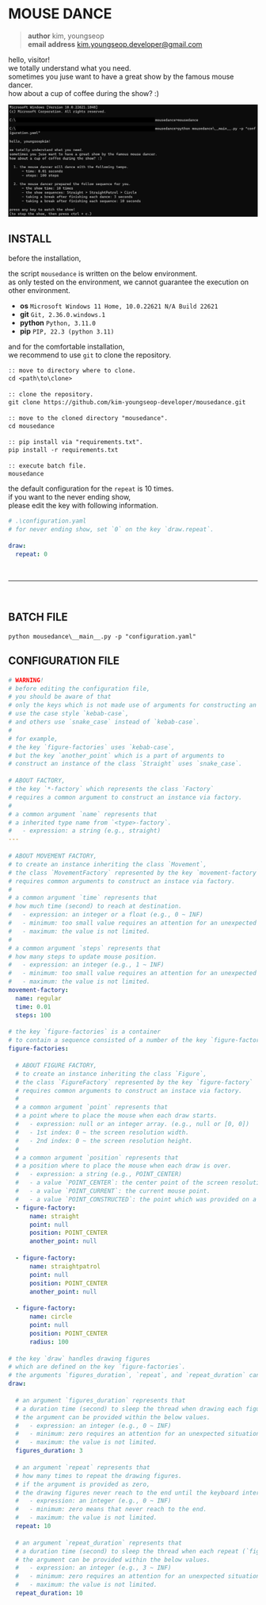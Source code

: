 # MOUSE DANCE
> **author** kim, youngseop <br>
> **email address** kim.youngseop.developer@gmail.com

hello, visitor! <br>
we totally understand what you need. <br>
sometimes you juse want to have a great show by the famous mouse dancer. <br>
how about a cup of coffee during the show? :) <br>

![example](https://github.com/kim-youngseop-developer/mousedance/blob/master/example/example.png)

## **INSTALL**

before the installation, <br>

the script `mousedance` is written on the below environment. <br>
as only tested on the environment, we cannot guarantee the execution on other environment. <br>

- **os** `Microsoft Windows 11 Home, 10.0.22621 N/A Build 22621`
- **git** `Git, 2.36.0.windows.1`
- **python** `Python, 3.11.0`
- **pip** `PIP, 22.3 (python 3.11)`

and for the comfortable installation, <br>
we recommend to use `git` to clone the repository. <br>

```batch
:: move to directory where to clone.
cd <path\to\clone>

:: clone the repository.
git clone https://github.com/kim-youngseop-developer/mousedance.git

:: move to the cloned directory "mousedance".
cd mousedance

:: pip install via "requirements.txt".
pip install -r requirements.txt

:: execute batch file.
mousedance
```

the default configuration for the `repeat` is 10 times. <br>
if you want to the never ending show, <br>
please edit the key with following information.

```yaml
# .\configuration.yaml
# for never ending show, set `0` on the key `draw.repeat`.

draw:
  repeat: 0 
```

<br>

---

<br>

## **BATCH FILE**

```batch
python mousedance\__main__.py -p "configuration.yaml"
```

## **CONFIGURATION FILE**

```yaml
# WARNING!
# before editing the configuration file,
# you should be aware of that
# only the keys which is not made use of arguments for constructing an instance
# use the case style `kebab-case`, 
# and others use `snake_case` instead of `kebab-case`.
#
# for example, 
# the key `figure-factories` uses `kebab-case`,
# but the key `another_point` which is a part of arguments to
# construct an instance of the class `Straight` uses `snake_case`.

# ABOUT FACTORY,
# the key `*-factory` which represents the class `Factory` 
# requires a common argument to construct an instance via factory.
# 
# a common argument `name` represents that
# a inherited type name from `<type>-factory`.
#   - expression: a string (e.g., straight)
---

# ABOUT MOVEMENT FACTORY,
# to create an instance inheriting the class `Movement`,
# the class `MovementFactory` represented by the key `movement-factory`
# requires common arguments to construct an instace via factory.
#
# a common argument `time` represents that
# how much time (second) to reach at destination.
#   - expression: an integer or a float (e.g., 0 ~ INF)
#   - minimum: too small value requires an attention for an unexpected situation.
#   - maximum: the value is not limited.
#
# a common argument `steps` represents that
# how many steps to update mouse position.
#   - expression: an integer (e.g., 1 ~ INF)
#   - minimum: too small value requires an attention for an unexpected situation.
#   - maximum: the value is not limited.
movement-factory:
  name: regular
  time: 0.01
  steps: 100

# the key `figure-factories` is a container
# to contain a sequence consisted of a number of the key `figure-factory`.
figure-factories:

  # ABOUT FIGURE FACTORY,
  # to create an instance inheriting the class `Figure`,
  # the class `FigureFactory` represented by the key `figure-factory`
  # requires common arguments to construct an instace via factory.
  #
  # a common argument `point` represents that
  # a point where to place the mouse when each draw starts.
  #   - expression: null or an integer array. (e.g., null or [0, 0])
  #   - 1st index: 0 ~ the screen resolution width.
  #   - 2nd index: 0 ~ the screen resolution height.
  #
  # a common argument `position` represents that 
  # a position where to place the mouse when each draw is over.
  #   - expression: a string (e.g., POINT_CENTER)
  #   - a value `POINT_CENTER`: the center point of the screen resolution.
  #   - a value `POINT_CURRENT`: the current mouse point.
  #   - a value `POINT_CONSTRUCTED`: the point which was provided on a constructor.
  - figure-factory:
      name: straight
      point: null
      position: POINT_CENTER
      another_point: null

  - figure-factory:
      name: straightpatrol
      point: null
      position: POINT_CENTER
      another_point: null

  - figure-factory:
      name: circle
      point: null
      position: POINT_CENTER
      radius: 100

# the key `draw` handles drawing figures 
# which are defined on the key `figure-factories`.
# the arguments `figures_duration`, `repeat`, and `repeat_duration` can be configured.
draw:

  # an argument `figures_duration` represents that
  # a duration time (second) to sleep the thread when drawing each figure is over.
  # the argument can be provided within the below values.
  #   - expression: an integer (e.g., 0 ~ INF)
  #   - minimum: zero requires an attention for an unexpected situation.
  #   - maximum: the value is not limited.
  figures_duration: 3

  # an argument `repeat` represents that
  # how many times to repeat the drawing figures.
  # if the argument is provided as zero,
  # the drawing figures never reach to the end until the keyboard interruption.
  #   - expression: an integer (e.g., 0 ~ INF)
  #   - minimum: zero means that never reach to the end.
  #   - maximum: the value is not limited.
  repeat: 10
    
  # an argument `repeat_duration` represents that
  # a duration time (second) to sleep the thread when each repeat (`figure-factories`) is over.
  # the argument can be provided within the below values.
  #   - expression: an integer (e.g., 3 ~ INF)
  #   - minimum: zero requires an attention for an unexpected situation.
  #   - maximum: the value is not limited.
  repeat_duration: 10
```
